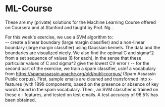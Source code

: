 # ML-Course
These are my (private) solutions for the Machine Learning Course offered on Coursera and at Stanford and taught by Prof. Ng . 

For this week's exercise, we use a SVM algorithm to:  
-- create a linear boundary (large margin classifier) and a non-linear boundary (large margin classifier) using Gaussian kernels. 
The data and the boundaries are visualized nicely. We also find the optimal C and sigma^2 from a set sequence of values (8 for each), 
in the sense that these particular values of C and sigma^2 give the lowest CV error /
-- for the second part of the exercise, we train a spam classifier, usinf a vocabulary from https://spamassassin.apache.org/old/publiccorpus/ 
(Spam Assassin Public corpus). First, sample emails are cleaned and transformed into x-features (with 1899 components, based on the presence 
or absence of key words found in the spam vocabulary. Then , an SVM classifier is trained on these x - features, and tested on test emails. 
A test accuracy of 98.5% has been obtained. 

